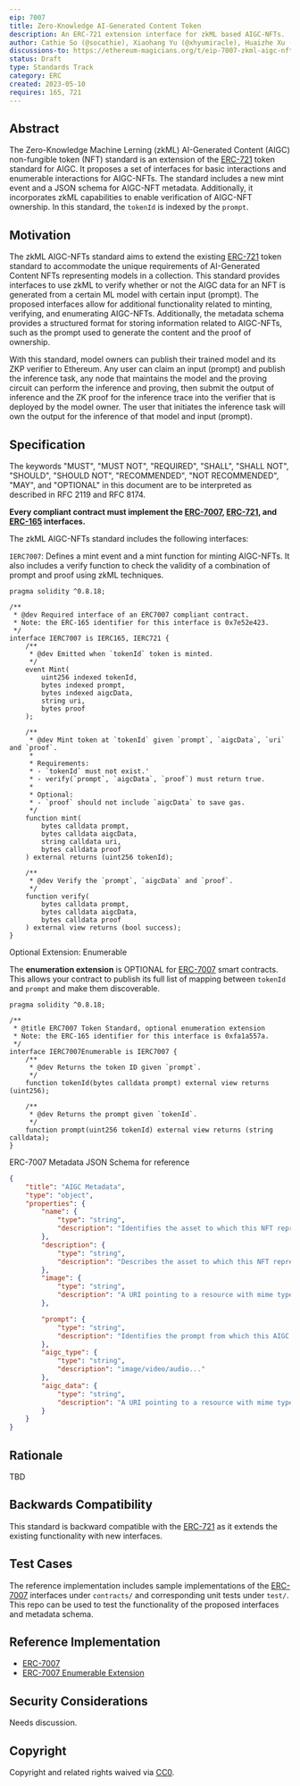 ```yaml
---
eip: 7007
title: Zero-Knowledge AI-Generated Content Token
description: An ERC-721 extension interface for zkML based AIGC-NFTs.
author: Cathie So (@socathie), Xiaohang Yu (@xhyumiracle), Huaizhe Xu (@HuaizheXu), Kartin <kartin@hyperoracle.io>
discussions-to: https://ethereum-magicians.org/t/eip-7007-zkml-aigc-nfts-an-erc-721-extension-interface-for-zkml-based-aigc-nfts/14216
status: Draft
type: Standards Track
category: ERC
created: 2023-05-10
requires: 165, 721
---
```


## Abstract

The Zero-Knowledge Machine Lerning (zkML) AI-Generated Content (AIGC) non-fungible token (NFT) standard is an extension of the [ERC-721](./eip-721.md) token standard for AIGC. It proposes a set of interfaces for basic interactions and enumerable interactions for AIGC-NFTs. The standard includes a new mint event and a JSON schema for AIGC-NFT metadata. Additionally, it incorporates zkML capabilities to enable verification of AIGC-NFT ownership. In this standard, the `tokenId` is indexed by the `prompt`.

## Motivation

The zkML AIGC-NFTs standard aims to extend the existing [ERC-721](./eip-721.md) token standard to accommodate the unique requirements of AI-Generated Content NFTs representing models in a collection. This standard provides interfaces to use zkML to verify whether or not the AIGC data for an NFT is generated from a certain ML model with certain input (prompt). The proposed interfaces allow for additional functionality related to minting, verifying, and enumerating AIGC-NFTs. Additionally, the metadata schema provides a structured format for storing information related to AIGC-NFTs, such as the prompt used to generate the content and the proof of ownership.

With this standard, model owners can publish their trained model and its ZKP verifier to Ethereum. Any user can claim an input (prompt) and publish the inference task, any node that maintains the model and the proving circuit can perform the inference and proving, then submit the output of inference and the ZK proof for the inference trace into the verifier that is deployed by the model owner. The user that initiates the inference task will own the output for the inference of that model and input (prompt).

## Specification

The keywords "MUST", "MUST NOT", "REQUIRED", "SHALL", "SHALL NOT", "SHOULD", "SHOULD NOT", "RECOMMENDED", "NOT RECOMMENDED", "MAY", and "OPTIONAL" in this document are to be interpreted as described in RFC 2119 and RFC 8174.

**Every compliant contract must implement the [ERC-7007](./eip-7007.md), [ERC-721](./eip-721.md), and [ERC-165](./eip-165.md) interfaces.**

The zkML AIGC-NFTs standard includes the following interfaces: 

`IERC7007`: Defines a mint event and a mint function for minting AIGC-NFTs. It also includes a verify function to check the validity of a combination of prompt and proof using zkML techniques.

```solidity
pragma solidity ^0.8.18;

/**
 * @dev Required interface of an ERC7007 compliant contract.
 * Note: the ERC-165 identifier for this interface is 0x7e52e423.
 */
interface IERC7007 is IERC165, IERC721 {
    /**
     * @dev Emitted when `tokenId` token is minted.
     */
    event Mint(
        uint256 indexed tokenId,
        bytes indexed prompt,
        bytes indexed aigcData,
        string uri,
        bytes proof
    );

    /**
     * @dev Mint token at `tokenId` given `prompt`, `aigcData`, `uri` and `proof`.
     *
     * Requirements:
     * - `tokenId` must not exist.'
     * - verify(`prompt`, `aigcData`, `proof`) must return true.
     *
     * Optional:
     * - `proof` should not include `aigcData` to save gas.
     */
    function mint(
        bytes calldata prompt,
        bytes calldata aigcData,
        string calldata uri,
        bytes calldata proof
    ) external returns (uint256 tokenId);

    /**
     * @dev Verify the `prompt`, `aigcData` and `proof`.
     */
    function verify(
        bytes calldata prompt,
        bytes calldata aigcData,
        bytes calldata proof
    ) external view returns (bool success);
}
```

Optional Extension: Enumerable

The **enumeration extension** is OPTIONAL for [ERC-7007](./eip-7007.md) smart contracts. This allows your contract to publish its full list of mapping between `tokenId` and `prompt` and make them discoverable.

```solidity
pragma solidity ^0.8.18;

/**
 * @title ERC7007 Token Standard, optional enumeration extension
 * Note: the ERC-165 identifier for this interface is 0xfa1a557a.
 */
interface IERC7007Enumerable is IERC7007 {
    /**
     * @dev Returns the token ID given `prompt`.
     */
    function tokenId(bytes calldata prompt) external view returns (uint256);

    /**
     * @dev Returns the prompt given `tokenId`.
     */
    function prompt(uint256 tokenId) external view returns (string calldata);
}
```

ERC-7007 Metadata JSON Schema for reference

```json
{
    "title": "AIGC Metadata",
    "type": "object",
    "properties": {
        "name": {
            "type": "string",
            "description": "Identifies the asset to which this NFT represents"
        },
        "description": {
            "type": "string",
            "description": "Describes the asset to which this NFT represents"
        },
        "image": {
            "type": "string",
            "description": "A URI pointing to a resource with mime type image/* representing the asset to which this NFT represents. Consider making any images at a width between 320 and 1080 pixels and aspect ratio between 1.91:1 and 4:5 inclusive."
        },

        "prompt": {
            "type": "string",
            "description": "Identifies the prompt from which this AIGC NFT generated"
        },
        "aigc_type": {
            "type": "string",
            "description": "image/video/audio..."
        },
        "aigc_data": {
            "type": "string",
            "description": "A URI pointing to a resource with mime type image/* representing the asset to which this AIGC NFT represents."
        }
    }
}
```

## Rationale

TBD

## Backwards Compatibility

This standard is backward compatible with the [ERC-721](./eip-721.md) as it extends the existing functionality with new interfaces.

## Test Cases

The reference implementation includes sample implementations of the [ERC-7007](./eip-7007.md) interfaces under `contracts/` and corresponding unit tests under `test/`. This repo can be used to test the functionality of the proposed interfaces and metadata schema.

## Reference Implementation

* [ERC-7007](../assets/eip-7007/contracts/ERC7007.sol)
* [ERC-7007 Enumerable Extension](../assets/eip-7007/contracts/ERC7007Enumerable.sol)

## Security Considerations

Needs discussion.

## Copyright

Copyright and related rights waived via [CC0](../LICENSE.md).
